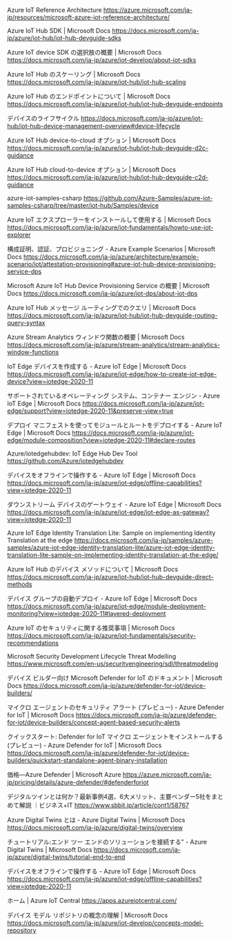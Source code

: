 Azure IoT Reference Architecture
https://azure.microsoft.com/ja-jp/resources/microsoft-azure-iot-reference-architecture/

Azure IoT Hub SDK | Microsoft Docs
https://docs.microsoft.com/ja-jp/azure/iot-hub/iot-hub-devguide-sdks

Azure IoT device SDK の選択肢の概要 | Microsoft Docs
https://docs.microsoft.com/ja-jp/azure/iot-develop/about-iot-sdks

Azure IoT Hub のスケーリング | Microsoft Docs
https://docs.microsoft.com/ja-jp/azure/iot-hub/iot-hub-scaling

Azure IoT Hub のエンドポイントについて | Microsoft Docs
https://docs.microsoft.com/ja-jp/azure/iot-hub/iot-hub-devguide-endpoints

デバイスのライフサイクル
https://docs.microsoft.com/ja-jp/azure/iot-hub/iot-hub-device-management-overview#device-lifecycle

Azure IoT Hub device-to-cloud オプション | Microsoft Docs
https://docs.microsoft.com/ja-jp/azure/iot-hub/iot-hub-devguide-d2c-guidance

Azure IoT Hub cloud-to-device オプション | Microsoft Docs
https://docs.microsoft.com/ja-jp/azure/iot-hub/iot-hub-devguide-c2d-guidance

azure-iot-samples-csharp
https://github.com/Azure-Samples/azure-iot-samples-csharp/tree/master/iot-hub/Samples/device

Azure IoT エクスプローラーをインストールして使用する | Microsoft Docs
https://docs.microsoft.com/ja-jp/azure/iot-fundamentals/howto-use-iot-explorer

構成証明、認証、プロビジョニング - Azure Example Scenarios | Microsoft Docs
https://docs.microsoft.com/ja-jp/azure/architecture/example-scenario/iot/attestation-provisioning#azure-iot-hub-device-provisioning-service-dps

Microsoft Azure IoT Hub Device Provisioning Service の概要 | Microsoft Docs
https://docs.microsoft.com/ja-jp/azure/iot-dps/about-iot-dps

Azure IoT Hub メッセージ ルーティングでのクエリ | Microsoft Docs
https://docs.microsoft.com/ja-jp/azure/iot-hub/iot-hub-devguide-routing-query-syntax

Azure Stream Analytics ウィンドウ関数の概要 | Microsoft Docs
https://docs.microsoft.com/ja-jp/azure/stream-analytics/stream-analytics-window-functions

IoT Edge デバイスを作成する - Azure IoT Edge | Microsoft Docs
https://docs.microsoft.com/ja-jp/azure/iot-edge/how-to-create-iot-edge-device?view=iotedge-2020-11

サポートされているオペレーティング システム、コンテナー エンジン - Azure IoT Edge | Microsoft Docs
https://docs.microsoft.com/ja-jp/azure/iot-edge/support?view=iotedge-2020-11&preserve-view=true

デプロイ マニフェストを使ってモジュールとルートをデプロイする - Azure IoT Edge | Microsoft Docs
https://docs.microsoft.com/ja-jp/azure/iot-edge/module-composition?view=iotedge-2020-11#declare-routes

Azure/iotedgehubdev: IoT Edge Hub Dev Tool
https://github.com/Azure/iotedgehubdev

デバイスをオフラインで操作する - Azure IoT Edge | Microsoft Docs
https://docs.microsoft.com/ja-jp/azure/iot-edge/offline-capabilities?view=iotedge-2020-11

ダウンストリーム デバイスのゲートウェイ - Azure IoT Edge | Microsoft Docs
https://docs.microsoft.com/ja-jp/azure/iot-edge/iot-edge-as-gateway?view=iotedge-2020-11

Azure IoT Edge Identity Translation Lite: Sample on implementing Identity Translation at the edge
https://docs.microsoft.com/ja-jp/samples/azure-samples/azure-iot-edge-identity-translation-lite/azure-iot-edge-identity-translation-lite-sample-on-implementing-identity-translation-at-the-edge/

Azure IoT Hub のデバイス メソッドについて | Microsoft Docs
https://docs.microsoft.com/ja-jp/azure/iot-hub/iot-hub-devguide-direct-methods

デバイス グループの自動デプロイ - Azure IoT Edge | Microsoft Docs
https://docs.microsoft.com/ja-jp/azure/iot-edge/module-deployment-monitoring?view=iotedge-2020-11#layered-deployment

Azure IoT のセキュリティに関する推奨事項 | Microsoft Docs
https://docs.microsoft.com/ja-jp/azure/iot-fundamentals/security-recommendations

Microsoft Security Development Lifecycle Threat Modelling
https://www.microsoft.com/en-us/securityengineering/sdl/threatmodeling

デバイス ビルダー向け Microsoft Defender for IoT のドキュメント | Microsoft Docs
https://docs.microsoft.com/ja-jp/azure/defender-for-iot/device-builders/

マイクロ エージェントのセキュリティ アラート (プレビュー) - Azure Defender for IoT | Microsoft Docs
https://docs.microsoft.com/ja-jp/azure/defender-for-iot/device-builders/concept-agent-based-security-alerts

クイックスタート: Defender for IoT マイクロ エージェントをインストールする (プレビュー) - Azure Defender for IoT | Microsoft Docs
https://docs.microsoft.com/ja-jp/azure/defender-for-iot/device-builders/quickstart-standalone-agent-binary-installation

価格—Azure Defender | Microsoft Azure
https://azure.microsoft.com/ja-jp/pricing/details/azure-defender/#defenderforiot

デジタルツインとは何か？最新事例4選、6大メリット、主要ベンダー5社をまとめて解説 ｜ビジネス+IT
https://www.sbbit.jp/article/cont1/58767

Azure Digital Twins とは - Azure Digital Twins | Microsoft Docs
https://docs.microsoft.com/ja-jp/azure/digital-twins/overview

チュートリアル:エンド ツー エンドのソリューションを接続する" - Azure Digital Twins | Microsoft Docs
https://docs.microsoft.com/ja-jp/azure/digital-twins/tutorial-end-to-end

デバイスをオフラインで操作する - Azure IoT Edge | Microsoft Docs
https://docs.microsoft.com/ja-jp/azure/iot-edge/offline-capabilities?view=iotedge-2020-11

ホーム | Azure IoT Central
https://apps.azureiotcentral.com/

デバイス モデル リポジトリの概念の理解 | Microsoft Docs
https://docs.microsoft.com/ja-jp/azure/iot-develop/concepts-model-repository
